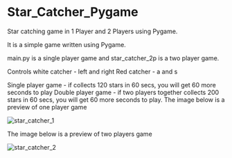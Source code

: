 # Star_Catcher_Pygame
Star catching game in 1 Player and 2 Players using Pygame.

It is a simple game written using Pygame.

main.py is a single player game and star_catcher_2p is a two player game.

Controls
white catcher - left and right
Red catcher - a and s

Single player game - if collects 120 stars in 60 secs, you will get 60 more seconds to play
Double player game - if two players together collects 200 stars in 60 secs, you will get 60 more seconds to play.
The image below is a preview of one player game

![star_catcher_1](https://github.com/Bharathi-Tulasi/Star_Catcher_Pygame/assets/121544324/0e946e79-d9d8-4fca-b3c4-51e0c111c4ca)

The image below is a preview of two players game

![star_catcher_2](https://github.com/Bharathi-Tulasi/Star_Catcher_Pygame/assets/121544324/6fe303a5-f89b-4eb3-8455-a5cad8fe0ab2)


